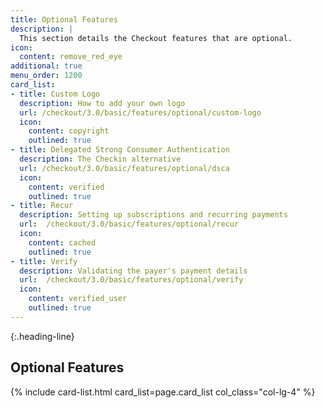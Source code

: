 ```yaml
---
title: Optional Features
description: |
  This section details the Checkout features that are optional.
icon:
  content: remove_red_eye
additional: true
menu_order: 1200
card_list:
- title: Custom Logo
  description: How to add your own logo
  url: /checkout/3.0/basic/features/optional/custom-logo
  icon:
    content: copyright
    outlined: true
- title: Delegated Strong Consumer Authentication
  description: The Checkin alternative
  url: /checkout/3.0/basic/features/optional/dsca
  icon:
    content: verified
    outlined: true
- title: Recur
  description: Setting up subscriptions and recurring payments
  url:  /checkout/3.0/basic/features/optional/recur
  icon:
    content: cached
    outlined: true
- title: Verify
  description: Validating the payer's payment details
  url:  /checkout/3.0/basic/features/optional/verify
  icon:
    content: verified_user
    outlined: true
---
```


{:.heading-line}

## Optional Features

{% include card-list.html card_list=page.card_list
    col_class="col-lg-4" %}
